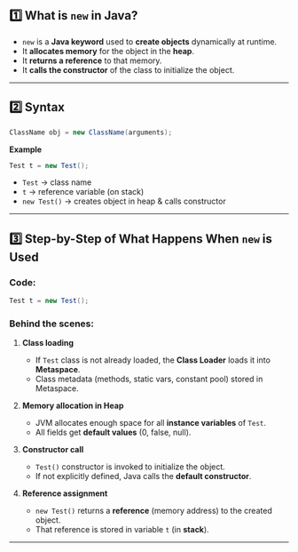 
## 1️⃣ What is `new` in Java?

* `new` is a **Java keyword** used to **create objects** dynamically at runtime.
* It **allocates memory** for the object in the **heap**.
* It **returns a reference** to that memory.
* It **calls the constructor** of the class to initialize the object.

---

## 2️⃣ Syntax

```java
ClassName obj = new ClassName(arguments);
```

**Example**

```java
Test t = new Test();
```

* `Test` → class name
* `t` → reference variable (on stack)
* `new Test()` → creates object in heap & calls constructor

---

## 3️⃣ Step-by-Step of What Happens When `new` is Used

### Code:

```java
Test t = new Test();
```

### Behind the scenes:

1. **Class loading**

   * If `Test` class is not already loaded, the **Class Loader** loads it into **Metaspace**.
   * Class metadata (methods, static vars, constant pool) stored in Metaspace.

2. **Memory allocation in Heap**

   * JVM allocates enough space for all **instance variables** of `Test`.
   * All fields get **default values** (0, false, null).

3. **Constructor call**

   * `Test()` constructor is invoked to initialize the object.
   * If not explicitly defined, Java calls the **default constructor**.

4. **Reference assignment**

   * `new Test()` returns a **reference** (memory address) to the created object.
   * That reference is stored in variable `t` (in **stack**).

---
